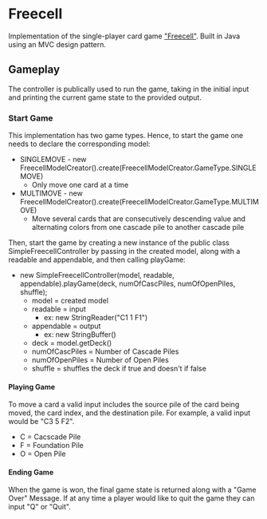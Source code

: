 # Freecell
Implementation of the single-player card game ["Freecell"](https://en.wikipedia.org/wiki/FreeCell). Built in Java using an MVC design pattern.  

## Gameplay
The controller is publically used to run the game, taking in the initial input and printing the current game state to the provided output. 

### Start Game
This implementation has two game types. Hence, to start the game one needs to declare the corresponding model: 
<ul>
<li> SINGLEMOVE - new FreecellModelCreator().create(FreecellModelCreator.GameType.SINGLEMOVE) 
<ul>
<li> Only move one card at a time 
</ul>
<li> MULTIMOVE - new FreecellModelCreator().create(FreecellModelCreator.GameType.MULTIMOVE)
<ul>
<li> Move several cards that are consecutively descending value and alternating colors from one cascade pile to another cascade pile 
</ul>
</ul>

Then, start the game by creating a new instance of the public class SimpleFreecellController by passing in the created model, along with a readable and appendable, and then calling playGame: 

<ul>
<li> new SimpleFreecellController(model, readable, appendable).playGame(deck, numOfCascPiles, numOfOpenPiles, shuffle);
<ul>
<li> model = created model
<li> readable = input
  <ul>
  <li> ex: new StringReader("C1 1 F1")
  </ul> 
<li> appendable = output
  <ul>
  <li> ex: new StringBuffer()
  </ul> 
 <li> deck = model.getDeck()
 <li> numOfCascPiles = Number of Cascade Piles
 <li> numOfOpenPiles = Number of Open Piles
 <li> shuffle = shuffles the deck if true and doesn't if false 
</ul>
</ul> 

#### Playing Game
To move a card a valid input includes the source pile of the card being moved, the card index, and the destination pile. For example, a valid input would be "C3 5 F2".

<ul>
<li> C = Cacscade Pile
<li> F = Foundation Pile
<li> O = Open Pile 
</ul>

#### Ending Game
When the game is won, the final game state is returned along with a "Game Over" Message. If at any time a player would like to quit the game they can input "Q" or "Quit". 




